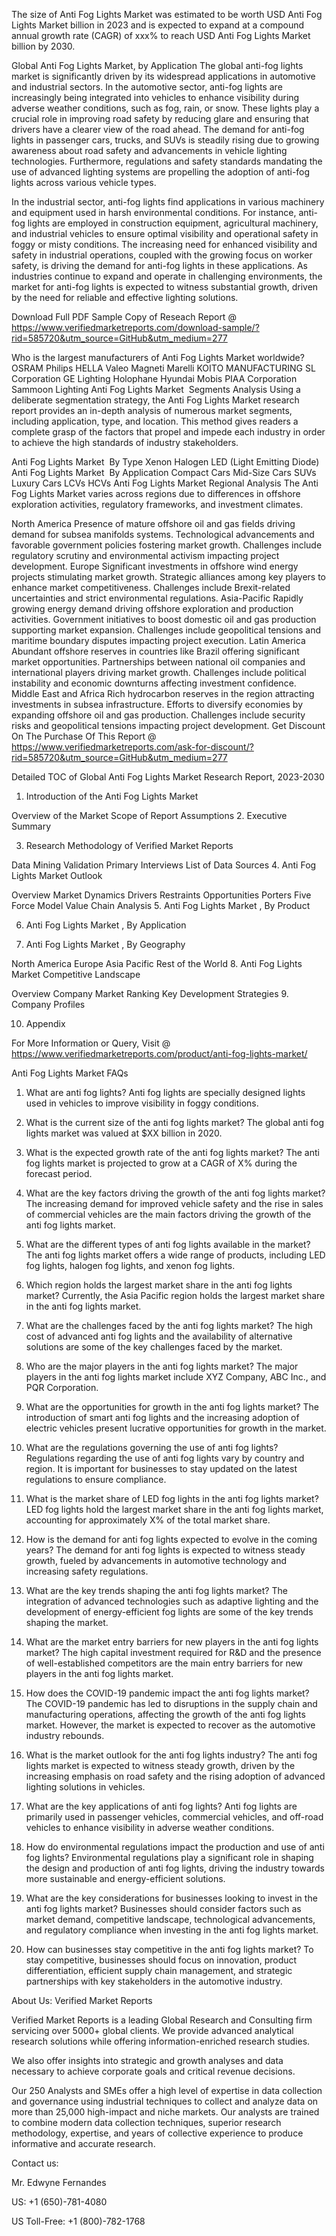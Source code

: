 The size of Anti Fog Lights Market was estimated to be worth USD Anti Fog Lights Market billion in 2023 and is expected to expand at a compound annual growth rate (CAGR) of xxx% to reach USD Anti Fog Lights Market billion by 2030.

Global Anti Fog Lights Market, by Application
The global anti-fog lights market is significantly driven by its widespread applications in automotive and industrial sectors. In the automotive sector, anti-fog lights are increasingly being integrated into vehicles to enhance visibility during adverse weather conditions, such as fog, rain, or snow. These lights play a crucial role in improving road safety by reducing glare and ensuring that drivers have a clearer view of the road ahead. The demand for anti-fog lights in passenger cars, trucks, and SUVs is steadily rising due to growing awareness about road safety and advancements in vehicle lighting technologies. Furthermore, regulations and safety standards mandating the use of advanced lighting systems are propelling the adoption of anti-fog lights across various vehicle types.

In the industrial sector, anti-fog lights find applications in various machinery and equipment used in harsh environmental conditions. For instance, anti-fog lights are employed in construction equipment, agricultural machinery, and industrial vehicles to ensure optimal visibility and operational safety in foggy or misty conditions. The increasing need for enhanced visibility and safety in industrial operations, coupled with the growing focus on worker safety, is driving the demand for anti-fog lights in these applications. As industries continue to expand and operate in challenging environments, the market for anti-fog lights is expected to witness substantial growth, driven by the need for reliable and effective lighting solutions.

Download Full PDF Sample Copy of Reseach Report @ https://www.verifiedmarketreports.com/download-sample/?rid=585720&utm_source=GitHub&utm_medium=277

Who is the largest manufacturers of Anti Fog Lights Market worldwide?
OSRAM
Philips
HELLA
Valeo
Magneti Marelli
KOITO MANUFACTURING
SL Corporation
GE Lighting
Holophane
Hyundai Mobis
PIAA Corporation
Sammoon Lighting
Anti Fog Lights Market  Segments Analysis
Using a deliberate segmentation strategy, the Anti Fog Lights Market research report provides an in-depth analysis of numerous market segments, including application, type, and location. This method gives readers a complete grasp of the factors that propel and impede each industry in order to achieve the high standards of industry stakeholders.

Anti Fog Lights Market  By Type
Xenon
Halogen
LED (Light Emitting Diode)
Anti Fog Lights Market  By Application
Compact Cars
Mid-Size Cars
SUVs
Luxury Cars
LCVs
HCVs
Anti Fog Lights Market Regional Analysis
The Anti Fog Lights Market varies across regions due to differences in offshore exploration activities, regulatory frameworks, and investment climates.

North America
Presence of mature offshore oil and gas fields driving demand for subsea manifolds systems.
Technological advancements and favorable government policies fostering market growth.
Challenges include regulatory scrutiny and environmental activism impacting project development.
Europe
Significant investments in offshore wind energy projects stimulating market growth.
Strategic alliances among key players to enhance market competitiveness.
Challenges include Brexit-related uncertainties and strict environmental regulations.
Asia-Pacific
Rapidly growing energy demand driving offshore exploration and production activities.
Government initiatives to boost domestic oil and gas production supporting market expansion.
Challenges include geopolitical tensions and maritime boundary disputes impacting project execution.
Latin America
Abundant offshore reserves in countries like Brazil offering significant market opportunities.
Partnerships between national oil companies and international players driving market growth.
Challenges include political instability and economic downturns affecting investment confidence.
Middle East and Africa
Rich hydrocarbon reserves in the region attracting investments in subsea infrastructure.
Efforts to diversify economies by expanding offshore oil and gas production.
Challenges include security risks and geopolitical tensions impacting project development.
Get Discount On The Purchase Of This Report @ https://www.verifiedmarketreports.com/ask-for-discount/?rid=585720&utm_source=GitHub&utm_medium=277

Detailed TOC of Global Anti Fog Lights Market Research Report, 2023-2030
1. Introduction of the Anti Fog Lights Market

Overview of the Market
Scope of Report
Assumptions
2. Executive Summary

3. Research Methodology of Verified Market Reports

Data Mining
Validation
Primary Interviews
List of Data Sources
4. Anti Fog Lights Market Outlook

Overview
Market Dynamics
Drivers
Restraints
Opportunities
Porters Five Force Model
Value Chain Analysis
5. Anti Fog Lights Market , By Product

6. Anti Fog Lights Market , By Application

7. Anti Fog Lights Market , By Geography

North America
Europe
Asia Pacific
Rest of the World
8. Anti Fog Lights Market Competitive Landscape

Overview
Company Market Ranking
Key Development Strategies
9. Company Profiles

10. Appendix

For More Information or Query, Visit @ https://www.verifiedmarketreports.com/product/anti-fog-lights-market/

Anti Fog Lights Market FAQs
1. What are anti fog lights?
Anti fog lights are specially designed lights used in vehicles to improve visibility in foggy conditions.

2. What is the current size of the anti fog lights market?
The global anti fog lights market was valued at $XX billion in 2020.

3. What is the expected growth rate of the anti fog lights market?
The anti fog lights market is projected to grow at a CAGR of X% during the forecast period.

4. What are the key factors driving the growth of the anti fog lights market?
The increasing demand for improved vehicle safety and the rise in sales of commercial vehicles are the main factors driving the growth of the anti fog lights market.

5. What are the different types of anti fog lights available in the market?
The anti fog lights market offers a wide range of products, including LED fog lights, halogen fog lights, and xenon fog lights.

6. Which region holds the largest market share in the anti fog lights market?
Currently, the Asia Pacific region holds the largest market share in the anti fog lights market.

7. What are the challenges faced by the anti fog lights market?
The high cost of advanced anti fog lights and the availability of alternative solutions are some of the key challenges faced by the market.

8. Who are the major players in the anti fog lights market?
The major players in the anti fog lights market include XYZ Company, ABC Inc., and PQR Corporation.

9. What are the opportunities for growth in the anti fog lights market?
The introduction of smart anti fog lights and the increasing adoption of electric vehicles present lucrative opportunities for growth in the market.

10. What are the regulations governing the use of anti fog lights?
Regulations regarding the use of anti fog lights vary by country and region. It is important for businesses to stay updated on the latest regulations to ensure compliance.

11. What is the market share of LED fog lights in the anti fog lights market?
LED fog lights hold the largest market share in the anti fog lights market, accounting for approximately X% of the total market share.

12. How is the demand for anti fog lights expected to evolve in the coming years?
The demand for anti fog lights is expected to witness steady growth, fueled by advancements in automotive technology and increasing safety regulations.

13. What are the key trends shaping the anti fog lights market?
The integration of advanced technologies such as adaptive lighting and the development of energy-efficient fog lights are some of the key trends shaping the market.

14. What are the market entry barriers for new players in the anti fog lights market?
The high capital investment required for R&D and the presence of well-established competitors are the main entry barriers for new players in the anti fog lights market.

15. How does the COVID-19 pandemic impact the anti fog lights market?
The COVID-19 pandemic has led to disruptions in the supply chain and manufacturing operations, affecting the growth of the anti fog lights market. However, the market is expected to recover as the automotive industry rebounds.

16. What is the market outlook for the anti fog lights industry?
The anti fog lights market is expected to witness steady growth, driven by the increasing emphasis on road safety and the rising adoption of advanced lighting solutions in vehicles.

17. What are the key applications of anti fog lights?
Anti fog lights are primarily used in passenger vehicles, commercial vehicles, and off-road vehicles to enhance visibility in adverse weather conditions.

18. How do environmental regulations impact the production and use of anti fog lights?
Environmental regulations play a significant role in shaping the design and production of anti fog lights, driving the industry towards more sustainable and energy-efficient solutions.

19. What are the key considerations for businesses looking to invest in the anti fog lights market?
Businesses should consider factors such as market demand, competitive landscape, technological advancements, and regulatory compliance when investing in the anti fog lights market.

20. How can businesses stay competitive in the anti fog lights market?
To stay competitive, businesses should focus on innovation, product differentiation, efficient supply chain management, and strategic partnerships with key stakeholders in the automotive industry.

About Us: Verified Market Reports

Verified Market Reports is a leading Global Research and Consulting firm servicing over 5000+ global clients. We provide advanced analytical research solutions while offering information-enriched research studies.

We also offer insights into strategic and growth analyses and data necessary to achieve corporate goals and critical revenue decisions.

Our 250 Analysts and SMEs offer a high level of expertise in data collection and governance using industrial techniques to collect and analyze data on more than 25,000 high-impact and niche markets. Our analysts are trained to combine modern data collection techniques, superior research methodology, expertise, and years of collective experience to produce informative and accurate research.

Contact us:

Mr. Edwyne Fernandes

US: +1 (650)-781-4080

US Toll-Free: +1 (800)-782-1768
